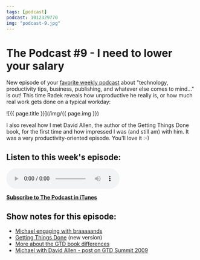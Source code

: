 ```yaml
---
tags: [podcast]
podcast: 1012329770
img: "podcast-9.jpg"
---
```


# The Podcast #9 - I need to lower your salary

New episode of your [favorite weekly podcast][p] about "technology, productivity tips, business, publishing, and whatever else comes to mind..." is out! This time Radek reveals how unproductive he really is, or how much real work gets done on a typical workday:

<!--More-->

![{{ page.title }}](/img/{{ page.img }})

I also reveal how I met David Allen, the author of the Getting Things Done book, for the first time and how impressed I was (and still am) with him. It was a very productivity-oriented episode. You'll love it :-)

## Listen to this week's episode:

<audio controls>
<source src="https://files.nozbe.com/podcast/009.mp3" type="audio/mpeg">
</audio>

**[Subscribe to The Podcast in iTunes][i]**

## Show notes for this episode:

  * [Michael engaging with braaaaands](https://twitter.com/msliwinski/status/624238109941739520)
  * [Getting Things Done](http://www.amazon.com/Getting-Things-Done-Stress-Free-Productivity/dp/0143126563/ref=sr_1_1?ie=UTF8&qid=1438340940&sr=8-1&keywords=getting+things+done) (new version)
  * [More about the GTD book differences](http://www.fastcompany.com/3046463/the-father-of-getting-things-done-youre-getting-me-all-wrong)
  * [Michael with David Allen - post on GTD Summit 2009](http://productivemag.com/2/from-the-editor)

[e]: /podcast-9
[p]: /podcast
[n]: https://michael.gratis/nozbe
[r]: https://michael.gratis/radex
[i]: https://michael.gratis/thepodcast